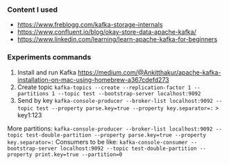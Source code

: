 ### Content I used

* https://www.freblogg.com/kafka-storage-internals
* https://www.confluent.io/blog/okay-store-data-apache-kafka/
* https://www.linkedin.com/learning/learn-apache-kafka-for-beginners

### Experiments commands

1. Install and run Kafka https://medium.com/@Ankitthakur/apache-kafka-installation-on-mac-using-homebrew-a367cdefd273
2. Create topic `kafka-topics --create --replication-factor 1 --partitions 1 --topic test --bootstrap-server localhost:9092`
3. Send by key `kafka-console-producer --broker-list localhost:9092 --topic test --property parse.key=true --property key.separator=:` > key1:123

More partitions: `kafka-console-producer --broker-list localhost:9092 --topic test-double-partition --property parse.key=true --property key.separator=:`
Consumers to be like: `kafka-console-consumer --bootstrap-server localhost:9092 --topic test-double-partition --property print.key=true --partition=0`